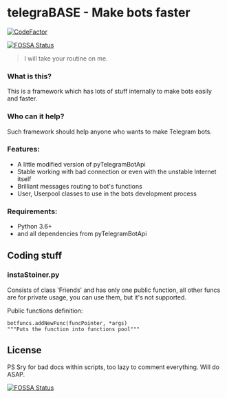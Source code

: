 # telegraBASE - Make bots faster
[![CodeFactor](https://www.codefactor.io/repository/github/ractyfree/telegrabase/badge)](https://www.codefactor.io/repository/github/ractyfree/telegrabase)

[![FOSSA Status](https://app.fossa.io/api/projects/git%2Bgithub.com%2Fractyfree%2FtelegraBASE.svg?type=shield)](https://app.fossa.io/projects/git%2Bgithub.com%2Fractyfree%2FtelegraBASE?ref=badge_shield)

> I will take your routine on me.

### What is this?
This is a framework which has lots of stuff internally to make bots easily and faster.

### Who can it help?
Such framework should help anyone who wants to make Telegram bots.

### Features:
- A little modified version of pyTelegramBotApi
- Stable working with bad connection or even with the unstable Internet itself
- Brilliant messages routing to bot's functions
- User, Userpool classes to use in the bots development process

### Requirements:
- Python 3.6+
- and all dependencies from pyTelegramBotApi


## Coding stuff
### instaStoiner.py
Consists of class 'Friends' and has only one public function, all other funcs are for private usage, you can use them, but it's not supported.

Public functions definition:

	botfuncs.addNewFunc(funcPointer, *args)
	"""Puts the function into functions pool"""


## License


PS Sry for bad docs within scripts, too lazy to comment everything. Will do ASAP.


[![FOSSA Status](https://app.fossa.io/api/projects/git%2Bgithub.com%2Fractyfree%2FtelegraBASE.svg?type=large)](https://app.fossa.io/projects/git%2Bgithub.com%2Fractyfree%2FtelegraBASE?ref=badge_large)
